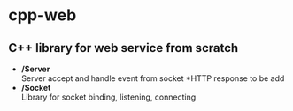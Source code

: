 # cpp-web
## C++ library for web service from scratch
- **/Server**\
  Server accept and handle event from socket
  *HTTP response to be add
- **/Socket**\
  Library for socket binding, listening, connecting
